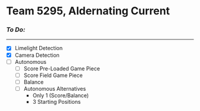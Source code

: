# Team 5295, Aldernating Current

### _To Do:_
***
- [x] Limelight Detection
- [x] Camera Detection
- [ ] Autonomous
   * [ ] Score Pre-Loaded Game Piece
   * [ ] Score Field Game Piece
   * [ ] Balance
   * [ ] Autonomous Alternatives
     *  Only 1 (Score/Balance)
     *  3 Starting Positions